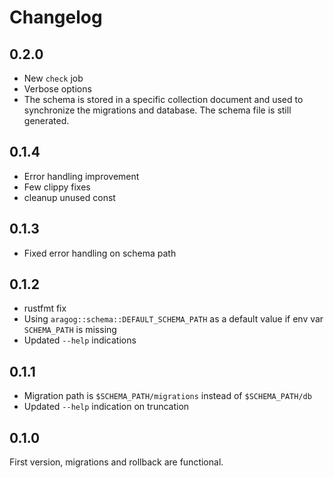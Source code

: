# Changelog

## 0.2.0

* New `check` job
* Verbose options
* The schema is stored in a specific collection document and used to synchronize the migrations and database. The schema file is still generated.

## 0.1.4

* Error handling improvement
* Few clippy fixes
* cleanup unused const

## 0.1.3

* Fixed error handling on schema path

## 0.1.2

* rustfmt fix
* Using `aragog::schema::DEFAULT_SCHEMA_PATH` as a default value if env var `SCHEMA_PATH` is missing
* Updated `--help` indications

## 0.1.1

* Migration path is `$SCHEMA_PATH/migrations` instead of `$SCHEMA_PATH/db`
* Updated `--help` indication on truncation

## 0.1.0

First version, migrations and rollback are functional.